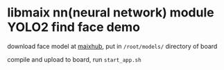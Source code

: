 libmaix nn(neural network) module YOLO2 find face demo
=================

download face model at [maixhub](https://maixhub.com/modelInfo?modelId=26), put in `/root/models/` directory of board

compile and upload to board, run `start_app.sh`


